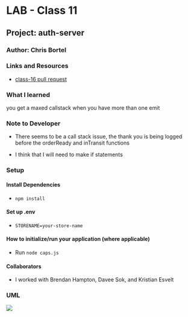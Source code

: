 # LAB - Class 11

## Project: auth-server

### Author: Chris Bortel

### Links and Resources

- [class-16 pull request](https://github.com/Chris-Bortel-401-advanced-javascript/caps-system/pull/1)
<!-- - [ci/cd](http://xyz.com) (GitHub Actions)
- [back-end server url](http://xyz.com) (when applicable)
- [front-end application](http://xyz.com) (when applicable) -->

### What I learned

you get a maxed callstack when you have more than one emit

### Note to Developer

- There seems to be a call stack issue, the thank you is being logged before the orderReady and inTransit functions

- I think that I will need to make if statements

### Setup

#### Install Dependencies

- `npm install`

#### Set up .env

- `STORENAME=your-store-name`

#### How to initialize/run your application (where applicable)

- Run `node caps.js`

<!-- #### How to use your library (where applicable) -->

<!-- #### Tests -->

<!-- - How do you run tests?
- Any tests of note?
- Describe any tests that you did not complete, skipped, etc -->

#### Collaborators

- I worked with Brendan Hampton, Davee Sok, and Kristian Esvelt

### UML

![](class-16-uml.png)

<!-- Link to an image of the UML for your application and response to events -->
